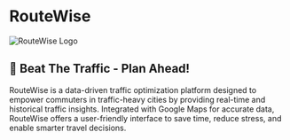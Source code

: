 # RouteWise

![RouteWise Logo](https://github.com/ramygamal231/RouteWise/blob/main/Images/RouteWise.png)

## 🚦 Beat The Traffic - Plan Ahead!  
 
 RouteWise is a data-driven traffic optimization platform designed to empower commuters in traffic-heavy cities by providing real-time and historical traffic insights. Integrated with Google Maps for accurate data, RouteWise offers a user-friendly interface to save time, reduce stress, and enable smarter travel decisions.
